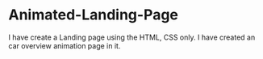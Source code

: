 # Animated-Landing-Page
I have create a Landing page using the HTML, CSS only. I have created an car overview animation page in it.
